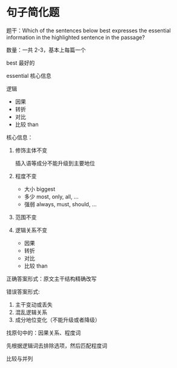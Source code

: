 # 句子简化题

题干：Which of the sentences below best expresses the essential information in the highlighted sentence in the passage?

数量：一共 2-3，基本上每篇一个

best 最好的

essential 核心信息

逻辑

- 因果
- 转折
- 对比
- 比较 than

核心信息：

1. 修饰主体不变

   插入语等成分不能升级到主要地位

2. 程度不变

   - 大小 biggest
   - 多少 most, only, all, ...
   - 强弱 always, must, should, ...

3. 范围不变

4. 逻辑关系不变

   - 因果
   - 转折
   - 对比
   - 比较 than

正确答案形式：原文主干结构精确改写

错误答案形式:

1. 主干变动或丢失
2. 混乱逻辑关系
3. 成分地位变化（不能升级或者降级）

找原句中的：因果关系、程度词

先根据逻辑词去排除选项，然后匹配程度词

比较与并列
